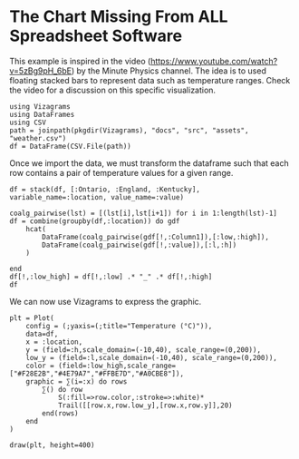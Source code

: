 # The Chart Missing From ALL Spreadsheet Software

This example is inspired in the video (https://www.youtube.com/watch?v=5zBg9pH_6bE)
by the Minute Physics channel.
The idea is to used floating stacked bars to represent data such as temperature
ranges. Check the video for a discussion on this specific visualization.

```@example 1
using Vizagrams
using DataFrames
using CSV
path = joinpath(pkgdir(Vizagrams), "docs", "src", "assets", "weather.csv")
df = DataFrame(CSV.File(path))
```

Once we import the data, we must transform the dataframe such that
each row contains a pair of temperature values for a given range.

```@example 1
df = stack(df, [:Ontario, :England, :Kentucky], variable_name=:location, value_name=:value)

coalg_pairwise(lst) = [(lst[i],lst[i+1]) for i in 1:length(lst)-1]
df = combine(groupby(df,:location)) do gdf
    hcat(
        DataFrame(coalg_pairwise(gdf[!,:Column1]),[:low,:high]),
        DataFrame(coalg_pairwise(gdf[!,:value]),[:l,:h])
    )
    
end
df[!,:low_high] = df[!,:low] .* "_" .* df[!,:high]
df
```

We can now use Vizagrams to express the graphic.

```@example 1
plt = Plot(
    config = (;yaxis=(;title="Temperature (°C)")),
    data=df,
    x = :location,
    y = (field=:h,scale_domain=(-10,40), scale_range=(0,200)),
    low_y = (field=:l,scale_domain=(-10,40), scale_range=(0,200)),
    color = (field=:low_high,scale_range=["#F28E2B","#4E79A7","#FFBE7D","#A0CBE8"]),
    graphic = ∑(i=:x) do rows
        ∑() do row
            S(:fill=>row.color,:stroke=>:white)*
            Trail([[row.x,row.low_y],[row.x,row.y]],20)
        end(rows)
    end
)

draw(plt, height=400)
```
